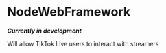 # NodeWebFramework

___**Currently in development**___


Will allow TikTok Live users to interact with streamers
